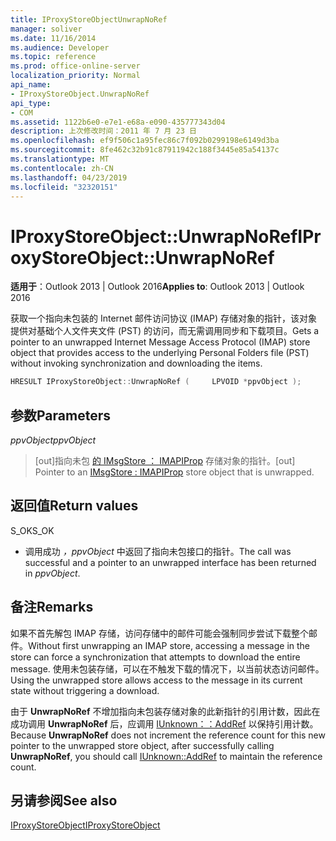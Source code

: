 ```yaml
---
title: IProxyStoreObjectUnwrapNoRef
manager: soliver
ms.date: 11/16/2014
ms.audience: Developer
ms.topic: reference
ms.prod: office-online-server
localization_priority: Normal
api_name:
- IProxyStoreObject.UnwrapNoRef
api_type:
- COM
ms.assetid: 1122b6e0-e7e1-e68a-e090-435777343d04
description: 上次修改时间：2011 年 7 月 23 日
ms.openlocfilehash: ef9f506c1a95fec86c7f092b0299198e6149d3ba
ms.sourcegitcommit: 8fe462c32b91c87911942c188f3445e85a54137c
ms.translationtype: MT
ms.contentlocale: zh-CN
ms.lasthandoff: 04/23/2019
ms.locfileid: "32320151"
---
```

# <a name="iproxystoreobjectunwrapnoref"></a><span data-ttu-id="55277-103">IProxyStoreObject::UnwrapNoRef</span><span class="sxs-lookup"><span data-stu-id="55277-103">IProxyStoreObject::UnwrapNoRef</span></span>

  
  
<span data-ttu-id="55277-104">**适用于**：Outlook 2013 | Outlook 2016</span><span class="sxs-lookup"><span data-stu-id="55277-104">**Applies to**: Outlook 2013 | Outlook 2016</span></span> 
  
<span data-ttu-id="55277-105">获取一个指向未包装的 Internet 邮件访问协议 (IMAP) 存储对象的指针，该对象提供对基础个人文件夹文件 (PST) 的访问，而无需调用同步和下载项目。</span><span class="sxs-lookup"><span data-stu-id="55277-105">Gets a pointer to an unwrapped Internet Message Access Protocol (IMAP) store object that provides access to the underlying Personal Folders file (PST) without invoking synchronization and downloading the items.</span></span>
  
```cpp
HRESULT IProxyStoreObject::UnwrapNoRef (     LPVOID *ppvObject ); 
```

## <a name="parameters"></a><span data-ttu-id="55277-106">参数</span><span class="sxs-lookup"><span data-stu-id="55277-106">Parameters</span></span>

 <span data-ttu-id="55277-107">_ppvObject_</span><span class="sxs-lookup"><span data-stu-id="55277-107">_ppvObject_</span></span>
  
> <span data-ttu-id="55277-108">[out]指向未包 [的 IMsgStore ： IMAPIProp](imsgstoreimapiprop.md) 存储对象的指针。</span><span class="sxs-lookup"><span data-stu-id="55277-108">[out] Pointer to an [IMsgStore : IMAPIProp](imsgstoreimapiprop.md) store object that is unwrapped.</span></span> 
    
## <a name="return-values"></a><span data-ttu-id="55277-109">返回值</span><span class="sxs-lookup"><span data-stu-id="55277-109">Return values</span></span>

<span data-ttu-id="55277-110">S_OK</span><span class="sxs-lookup"><span data-stu-id="55277-110">S_OK</span></span>
  
- <span data-ttu-id="55277-111">调用成功  _，ppvObject_ 中返回了指向未包接口的指针。</span><span class="sxs-lookup"><span data-stu-id="55277-111">The call was successful and a pointer to an unwrapped interface has been returned in  _ppvObject_.</span></span>
    
## <a name="remarks"></a><span data-ttu-id="55277-112">备注</span><span class="sxs-lookup"><span data-stu-id="55277-112">Remarks</span></span>

<span data-ttu-id="55277-113">如果不首先解包 IMAP 存储，访问存储中的邮件可能会强制同步尝试下载整个邮件。</span><span class="sxs-lookup"><span data-stu-id="55277-113">Without first unwrapping an IMAP store, accessing a message in the store can force a synchronization that attempts to download the entire message.</span></span> <span data-ttu-id="55277-114">使用未包装存储，可以在不触发下载的情况下，以当前状态访问邮件。</span><span class="sxs-lookup"><span data-stu-id="55277-114">Using the unwrapped store allows access to the message in its current state without triggering a download.</span></span>
  
<span data-ttu-id="55277-115">由于 **UnwrapNoRef** 不增加指向未包装存储对象的此新指针的引用计数，因此在成功调用 **UnwrapNoRef** 后，应调用 [IUnknown：：AddRef](https://msdn.microsoft.com/library/ms691379%28v=VS.85%29.aspx) 以保持引用计数。</span><span class="sxs-lookup"><span data-stu-id="55277-115">Because **UnwrapNoRef** does not increment the reference count for this new pointer to the unwrapped store object, after successfully calling **UnwrapNoRef**, you should call [IUnknown::AddRef](https://msdn.microsoft.com/library/ms691379%28v=VS.85%29.aspx) to maintain the reference count.</span></span> 
  
## <a name="see-also"></a><span data-ttu-id="55277-116">另请参阅</span><span class="sxs-lookup"><span data-stu-id="55277-116">See also</span></span>



[<span data-ttu-id="55277-117">IProxyStoreObject</span><span class="sxs-lookup"><span data-stu-id="55277-117">IProxyStoreObject</span></span>](iproxystoreobject.md)

